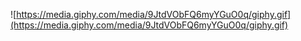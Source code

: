 ![https://media.giphy.com/media/9JtdVObFQ6myYGuO0q/giphy.gif](https://media.giphy.com/media/9JtdVObFQ6myYGuO0q/giphy.gif)
